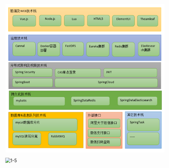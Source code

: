 ![](https://raw.githubusercontent.com/Jason-init/we-shopping/master/image/1-4.png)

![1-5](C:\Users\Qi\Desktop\web\we-shopping\image\1-5.png)
